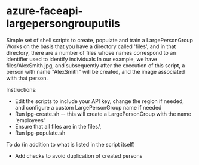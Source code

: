 # azure-faceapi-largepersongrouputils
Simple set of shell scripts to create, populate and train a LargePersonGroup
Works on the basis that you have a directory called 'files', and in that directory, there are a number of files whose names correspond to an identifier used to identify individuals
In our example, we have files/AlexSmith.jpg, and subsequently after the execution of this script, a person with name "AlexSmith" will be created, and the image associated with that person.

Instructions:

* Edit the scripts to include your API key, change the region if needed, and configure a custom LargePersonGroup name if needed
* Run lpg-create.sh -- this will create a LargePersonGroup with the name 'employees'
* Ensure that all files are in the files/, 
* Run lpg-populate.sh

To do (in addition to what is listed in the script itself)

* Add checks to avoid duplication of created persons
